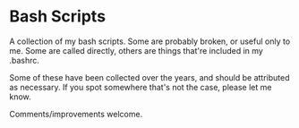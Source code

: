 # Bash Scripts
A collection of my bash scripts. Some are probably broken, or useful only to me. Some are called directly, others are things that're included in my .bashrc.

Some of these have been collected over the years, and should be attributed as necessary. If you spot somewhere that's not the case, please let me know.

Comments/improvements welcome.
